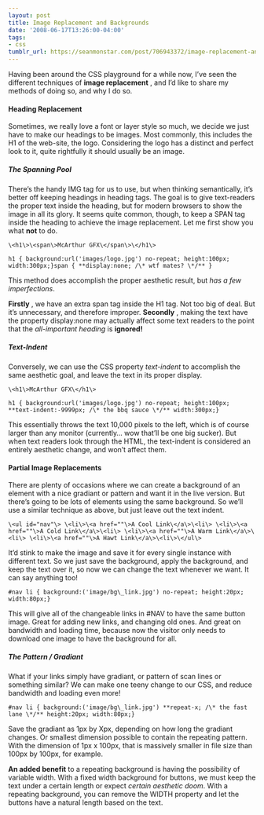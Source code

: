 ```yaml
---
layout: post
title: Image Replacement and Backgrounds
date: '2008-06-17T13:26:00-04:00'
tags:
- css
tumblr_url: https://seanmonstar.com/post/706943372/image-replacement-and-backgrounds
---
```

Having been around the CSS playground for a while now, I’ve seen the different techniques of **image replacement** , and I’d like to share my methods of doing so, and why I do so.

#### Heading Replacement

Sometimes, we really love a font or layer style so much, we decide we just have to make our headings to be images. Most commonly, this includes the H1 of the web-site, the logo. Considering the logo has a distinct and perfect look to it, quite rightfully it should usually be an image.

##### The Spanning Pool

There’s the handy IMG tag for us to use, but when thinking semantically, it’s better off keeping headings in heading tags. The goal is to give text-readers the proper text inside the heading, but for modern browsers to show the image in all its glory. It seems quite common, though, to keep a SPAN tag inside the heading to achieve the image replacement. Let me first show you what **not** to do.

    \<h1\>\<span\>McArthur GFX\</span\>\</h1\>

    h1 { background:url('images/logo.jpg') no-repeat; height:100px; width:300px;}span { **display:none; /\* wtf mates? \*/** }

This method does accomplish the proper aesthetic result, but _has a few imperfections_.

**Firstly** , we have an extra span tag inside the H1 tag. Not too big of deal. But it’s unnecessary, and therefore improper. **Secondly** , making the text have the property display:none may actually affect some text readers to the point that the _all-important heading_ is **ignored!**

##### Text-Indent

Conversely, we can use the CSS property _text-indent_ to accomplish the same aesthetic goal, and leave the text in its proper display.

    \<h1\>McArthur GFX\</h1\>

    h1 { background:url('images/logo.jpg') no-repeat; height:100px; **text-indent:-9999px; /\* the bbq sauce \*/** width:300px;}

This essentially throws the text 10,000 pixels to the left, which is of course larger than any monitor (currently… wow that’ll be one big sucker). But when text readers look through the HTML, the text-indent is considered an entirely aesthetic change, and won’t affect them.

#### Partial Image Replacements

There are plenty of occasions where we can create a background of an element with a nice gradiant or pattern and want it in the live version. But there’s going to be lots of elements using the same background. So we’ll use a similar technique as above, but just leave out the text indent.

    \<ul id="nav"\> \<li\>\<a href=""\>A Cool Link\</a\>\<li\> \<li\>\<a href=""\>A Cold Link\</a\>\<li\> \<li\>\<a href=""\>A Warm Link\</a\>\<li\> \<li\>\<a href=""\>A Hawt Link\</a\>\<li\>\</ul\>

It’d stink to make the image and save it for every single instance with different text. So we just save the background, apply the background, and keep the text over it, so now we can change the text whenever we want. It can say anything too!

    #nav li { background:('image/bg\_link.jpg') no-repeat; height:20px; width:80px;}

This will give all of the changeable links in #NAV to have the same button image. Great for adding new links, and changing old ones. And great on bandwidth and loading time, because now the visitor only needs to download one image to have the background for all.

##### The Pattern / Gradiant

What if your links simply have gradiant, or pattern of scan lines or something similar? We can make one teeny change to our CSS, and reduce bandwidth and loading even more!

    #nav li { background:('image/bg\_link.jpg') **repeat-x; /\* the fast lane \*/** height:20px; width:80px;}

Save the gradiant as 1px by Xpx, depending on how long the gradiant changes. Or smallest dimension possible to contain the repeating pattern. With the dimension of 1px x 100px, that is massively smaller in file size than 100px by 100px, for example.

**An added benefit** to a repeating background is having the possibility of variable width. With a fixed width background for buttons, we must keep the text under a certain length or expect _certain aesthetic doom_. With a repeating background, you can remove the WIDTH property and let the buttons have a natural length based on the text.

